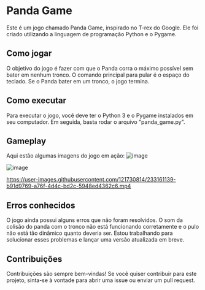 # Panda Game
Este é um jogo chamado Panda Game, inspirado no T-rex do Google. Ele foi criado utilizando a linguagem de programação Python e o Pygame.

## Como jogar
O objetivo do jogo é fazer com que o Panda corra o máximo possível sem bater em nenhum tronco. O comando principal para pular é o espaço do teclado. Se o Panda bater em um tronco, o jogo termina.

## Como executar
Para executar o jogo, você deve ter o Python 3 e o Pygame instalados em seu computador. Em seguida, basta rodar o arquivo "panda_game.py".

## Gameplay
Aqui estão algumas imagens do jogo em ação:
![image](https://user-images.githubusercontent.com/121730814/233159540-6077e7a9-334c-4594-a3c5-3e4a59264164.png)


![image](https://user-images.githubusercontent.com/121730814/233159611-a43691ba-a610-4d92-baa2-3125e70a3833.png)


https://user-images.githubusercontent.com/121730814/233161139-b91d9769-a76f-4d4c-bd2c-5948ed4362c6.mp4



## Erros conhecidos
O jogo ainda possui alguns erros que não foram resolvidos. O som da colisão do panda com o tronco não está funcionando corretamente e o pulo não está tão dinâmico quanto deveria ser. Estou trabalhando para solucionar esses problemas e lançar uma versão atualizada em breve.

## Contribuições
Contribuições são sempre bem-vindas! Se você quiser contribuir para este projeto, sinta-se à vontade para abrir uma issue ou enviar um pull request.

